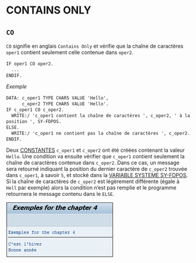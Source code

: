 # **CONTAINS ONLY**

## `CO`

`CO` signifie en anglais `Contains Only` et vérifie que la chaîne de caractères `oper1` contient seulement celle contenue dans `oper2`.

```JS
IF oper1 CO oper2.
  ...
ENDIF.
```

_Exemple_

```JS
DATA: c_oper1 TYPE CHAR5 VALUE 'Hello',
      c_oper2 TYPE CHAR5 VALUE 'Hello'.
IF c_oper1 CO c_oper2.
  WRITE:/ 'c_oper1 contient la chaîne de caractères ', c_oper2, ' à la position ', SY-FDPOS.
ELSE.
  WRITE:/ 'c_oper1 ne contient pas la chaîne de caractères ', c_oper2.
ENDIF.
```

Deux [CONSTANTES](../04_Variables/02_Constants.md) `c_oper1` et `c_oper2` ont été créées contenant la valeur `Hello`. Une condition va ensuite vérifier que `c_oper1` contient seulement la chaîne de caractères contenue dans `c_oper2`. Dans ce cas, un message sera retourné indiquant la position du dernier caractère de `c_oper2` trouvée dans `c_oper1`, à savoir `5`, et stocké dans la [VARIABLE SYSTEME SY-FDPOS](../help/02_SY-SYSTEM.md). Si la chaîne de caractères de `c_oper2` est légèrement différente (égale à `Hell` par exemple) alors la condition n’est pas remplie et le programme retournera le message contenu dans le `ELSE`.

![](../ressources/05_04_01.png)
